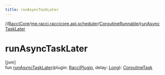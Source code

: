 ```yaml
---
title: runAsyncTaskLater
---
```

//[RacciCore](../../../index.html)/[me.racci.raccicore.api.scheduler](../index.html)/[CoroutineRunnable](index.html)/[runAsyncTaskLater](run-async-task-later.html)



# runAsyncTaskLater



[jvm]\
fun [runAsyncTaskLater](run-async-task-later.html)(plugin: [RacciPlugin](../../me.racci.raccicore.api.plugin/-racci-plugin/index.html), delay: [Long](https://kotlinlang.org/api/latest/jvm/stdlib/kotlin/-long/index.html)): [CoroutineTask](../-coroutine-task/index.html)




